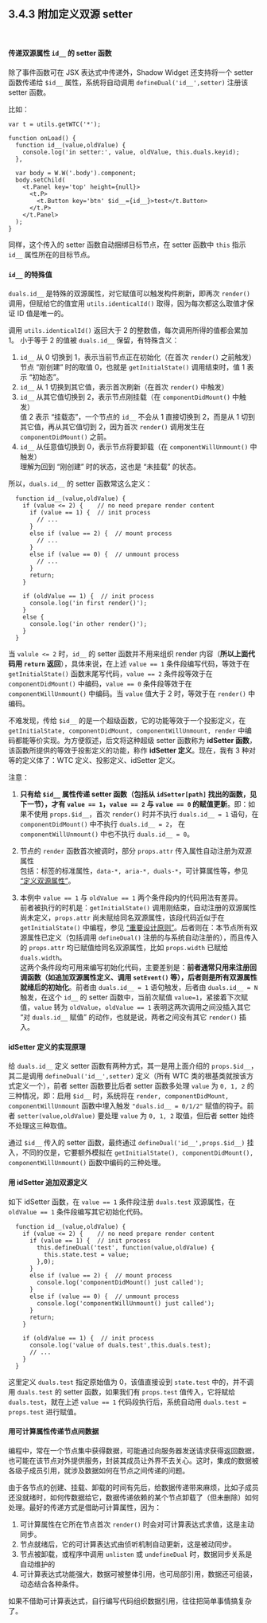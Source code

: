 3.4.3 附加定义双源 setter
------------------

&nbsp;

#### 传递双源属性 `id__` 的 setter 函数

除了事件函数可在 JSX 表达式中传递外，Shadow Widget 还支持将一个 setter 函数传递给 `$id__` 属性，系统将自动调用 `defineDual('id__',setter)` 注册该 setter 函数。

比如：

```
var t = utils.getWTC('*');

function onLoad() {  
  function id__(value,oldValue) {
    console.log('in setter:', value, oldValue, this.duals.keyid);
  },
  
  var body = W.W('.body').component;
  body.setChild(
    <t.Panel key='top' height={null}>
      <t.P>
        <t.Button key='btn' $id__={id__}>test</t.Button>
      </t.P>
    </t.Panel>
  );
}
```

同样，这个传入的 setter 函数自动捆绑目标节点，在 setter 函数中 `this` 指示 `id__` 属性所在的目标节点。

#### `id__` 的特殊值

`duals.id__` 是特殊的双源属性，对它赋值可以触发构件刷新，即再次 `render()` 调用，但赋给它的值宜用 `utils.identicalId()` 取得，因为每次都这么取值才保证 ID 值是唯一的。

调用 `utils.identicalId()` 返回大于 2 的整数值，每次调用所得的值都会累加 1。 小于等于 2 的值被 `duals.id__` 保留，有特殊含义：

1. `id__` 从 0 切换到 1，表示当前节点正在初始化（在首次 `render()` 之前触发）   
节点 “刚创建” 时的取值 0，也就是 `getInitialState()` 调用结束时，值 1 表示 “初始态”。
2. `id__` 从 1 切换到其它值，表示首次刷新（在首次 `render()` 中触发）
3. `id__` 从其它值切换到 2，表示节点刚挂载（在 `componentDidMount()` 中触发）   
值 2 表示 “挂载态”，一个节点的 `id__` 不会从 1 直接切换到 2，而是从 1 切到其它值，再从其它值切到 2，因为首次 `render()` 调用发生在 `componentDidMount()` 之前。
4. `id__` 从任意值切换到 0，表示节点将要卸载（在 `componentWillUnmount()` 中触发）   
理解为回到 “刚创建” 时的状态，这也是 “未挂载” 的状态。

所以，`duals.id__` 的 setter 函数常这么定义：

```
  function id__(value,oldValue) {
    if (value <= 2) {    // no need prepare render content
      if (value == 1) {  // init process
        // ...
      }
      else if (value == 2) {  // mount process
        // ...
      }
      else if (value == 0) {  // unmount process
        // ...
      }
      return;
    }

    if (oldValue == 1) {  // init process
      console.log('in first render()');
    }
    else {
      console.log('in other render()');
    }
  }
```

当 `valule <= 2` 时，`id__` 的 setter 函数并不用来组织 render 内容（**所以上面代码用 `return` 返回**），具体来说，在上述 `value == 1` 条件段编写代码，等效于在 `getInitialState()` 函数末尾写代码，`value == 2` 条件段等效于在 `componentDidMount()` 中编码，`value == 0` 条件段等效于在 `componentWillUnmount()` 中编码。当 `value` 值大于 2 时，等效于在 `render()` 中编码。

不难发现，传给 `$id__` 的是一个超级函数，它的功能等效于一个投影定义，在 `getInitialState, componentDidMount, componentWillUnmount, render` 中编码都能等价实现。为方便叙述，后文将这种超级 setter 函数称为 **idSetter 函数**，该函数所提供的等效于投影定义的功能，称作 **idSetter 定义**。现在，我有 3 种对等的定义体了：WTC 定义、投影定义、idSetter 定义。

注意：

1. **只有给 `$id__` 属性传递 setter 函数（包括从 `idSetter[path]` 找出的函数，见下一节），才有 `value == 1`，`value == 2` 与 `value == 0` 的赋值更新**。即：如果不使用 `props.$id__`，首次 `render()` 时并不执行 `duals.id__ = 1` 语句，在 `componentDidMount()` 中不执行 `duals.id__ = 2`， 在 `componentWillUnmount()` 中也不执行 `duals.id__ = 0`。

2. 节点的 `render` 函数首次被调时，部分 `props.attr` 传入属性自动注册为双源属性   
包括：标签的标准属性，`data-*, aria-*, duals-*`，可计算属性等，参见 [“定义双源属性”](#2.2.2.)。

3. 本例中 `value == 1` 与 `oldValue == 1` 两个条件段内的代码用法有差异。   
前者被执行的时机是：`getInitialState()` 调用刚结束，自动注册的双源属性尚未定义，`props.attr` 尚未赋给同名双源属性，该段代码近似于在 `getInitialState()` 中编程，参见 [“重要设计原则”](#2.7.5.!import_rule)。后者则在：本节点所有双源属性已定义（包括调用 `defineDual()` 注册的与系统自动注册的），而且传入的 `props.attr` 均已赋值给同名双源属性，比如 `props.width` 已赋给 `duals.width`。   
这两个条件段均可用来编写初始化代码，主要差别是：**前者通常只用来注册回调函数（如追加双源属性定义、调用 `setEvent()` 等），后者则是所有双源属性就绪后的初始化**。前者由 `duals.id__ = 1` 语句触发，后者由 `duals.id__ = N` 触发，在这个 `id__` 的 setter 函数中，当前次赋值 `value=1`，紧接着下次赋值，`value` 转为 `oldValue`，`oldValue == 1` 表明这两次调用之间没插入其它 “对 `duals.id__` 赋值” 的动作，也就是说，两者之间没有其它 `render()` 插入。

#### idSetter 定义的实现原理

给 `duals.id__` 定义 setter 函数有两种方式，其一是用上面介绍的 `props.$id__`，其二是调用 `defineDual('id__',setter)` 定义（所有 WTC 类的根基类就按该方式定义一个），前者 setter 函数要比后者 setter 函数多处理 `value` 为 `0, 1, 2` 的三种情况，即：启用 `$id__` 时，系统将在 `render, componentDidMount, componentWillUnmount` 函数中埋入触发 `"duals.id__ = 0/1/2"` 赋值的钩子。前者 `setter(value,oldValue)` 要处理 `value` 为 `0, 1, 2` 取值，但后者 setter 始终不处理这三种取值。

通过 `$id__` 传入的 setter 函数，最终通过 `defineDual('id__',props.$id__)` 挂入，不同的仅是，它要额外模拟在 `getInitialState(), componentDidMount(), componentWillUnmount()` 函数中编码的三种处理。

#### 用 idSetter 追加双源定义

如下 idSetter 函数，在 `value == 1` 条件段注册 `duals.test` 双源属性，在 `oldValue == 1` 条件段编写其它初始化代码。

```
  function id__(value,oldValue) {
    if (value <= 2) {    // no need prepare render content
      if (value == 1) {  // init process
        this.defineDual('test', function(value,oldValue) {
          this.state.test = value;
        },0);
      }
      else if (value == 2) {  // mount process
        console.log('componentDidMount() just called');
      }
      else if (value == 0) {  // unmount process
        console.log('componentWillUnmount() just called');
      }
      return;
    }
    
    if (oldValue == 1) {  // init process
      console.log('value of duals.test',this.duals.test);
      // ...
    }
  }
```

这里定义 `duals.test` 指定原始值为 0，该值直接设到 `state.test` 中的，并不调用 `duals.test` 的 setter 函数，如果我们有 `props.test` 值传入，它将赋给 `duals.test`，就在上述 `value == 1` 代码段执行后，系统自动用 `duals.test = props.test` 进行赋值。

#### 用可计算属性传递节点间数据

编程中，常在一个节点集中获得数据，可能通过向服务器发送请求获得返回数据，也可能在该节点对外提供服务，封装其成员让外界不去关心。这时，集成的数据被各级子成员引用，就涉及数据如何在节点之间传递的问题。

由于各节点的创建、挂载、卸载的时间有先后，给数据传递带来麻烦，比如子成员还没就绪时，如何传数据给它，数据传递依赖的某个节点卸载了（但未删除）如何处理。最好的传递方式是借助可计算属性，因为：

1. 可计算属性在它所在节点首次 `render()` 时会对可计算表达式求值，这是主动同步。
2. 节点就绪后，它的可计算表达式由侦听机制自动更新，这是被动同步。
3. 节点被卸载，或程序中调用 `unlisten` 或 `undefineDual` 时，数据同步关系是自动维护的
4. 可计算表达式功能强大，数据可被整体引用，也可局部引用，数据还可组装，动态结合各种条件。

如果不借助可计算表达式，自行编写代码组织数据引用，往往把简单事情搞复杂了。

&nbsp;
